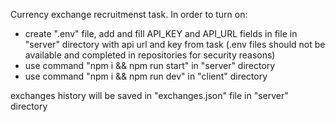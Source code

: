 Currency exchange recruitmenst task.
In order to turn on:
- create ".env" file, add and fill API_KEY and API_URL fields in file in "server" directory with api url and key from task
  (.env files should not be available and completed in repositories for security reasons)
- use command "npm i && npm run start" in "server" directory
- use command "npm i && npm run dev" in "client" directory

exchanges history will be saved in "exchanges.json" file in "server" directory
